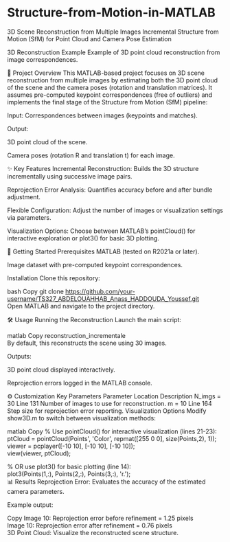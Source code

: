 # Structure-from-Motion-in-MATLAB
3D Scene Reconstruction from Multiple Images
Incremental Structure from Motion (SfM) for Point Cloud and Camera Pose Estimation

3D Reconstruction Example
Example of 3D point cloud reconstruction from image correspondences.

📖 Project Overview
This MATLAB-based project focuses on 3D scene reconstruction from multiple images by estimating both the 3D point cloud of the scene and the camera poses (rotation and translation matrices). It assumes pre-computed keypoint correspondences (free of outliers) and implements the final stage of the Structure from Motion (SfM) pipeline:

Input: Correspondences between images (keypoints and matches).

Output:

3D point cloud of the scene.

Camera poses (rotation R and translation t) for each image.

✨ Key Features
Incremental Reconstruction: Builds the 3D structure incrementally using successive image pairs.

Reprojection Error Analysis: Quantifies accuracy before and after bundle adjustment.

Flexible Configuration: Adjust the number of images or visualization settings via parameters.

Visualization Options: Choose between MATLAB’s pointCloud() for interactive exploration or plot3() for basic 3D plotting.

🚀 Getting Started
Prerequisites
MATLAB (tested on R2021a or later).

Image dataset with pre-computed keypoint correspondences.

Installation
Clone this repository:

bash
Copy
git clone https://github.com/your-username/TS327_ABDELOUAHHAB_Anass_HADDOUDA_Youssef.git  
Open MATLAB and navigate to the project directory.

🛠 Usage
Running the Reconstruction
Launch the main script:

matlab
Copy
reconstruction_incrementale  
By default, this reconstructs the scene using 30 images.

Outputs:

3D point cloud displayed interactively.

Reprojection errors logged in the MATLAB console.

⚙️ Customization
Key Parameters
Parameter	Location	Description
N_imgs = 30	Line 131	Number of images to use for reconstruction.
m = 10	Line 164	Step size for reprojection error reporting.
Visualization Options
Modify show3D.m to switch between visualization methods:

matlab
Copy
% Use pointCloud() for interactive visualization (lines 21-23):  
ptCloud = pointCloud(Points', 'Color', repmat([255 0 0], size(Points,2), 1));  
viewer = pcplayer([-10 10], [-10 10], [-10 10]);  
view(viewer, ptCloud);  

% OR use plot3() for basic plotting (line 14):  
plot3(Points(1,:), Points(2,:), Points(3,:), 'r.');  
📊 Results
Reprojection Error: Evaluates the accuracy of the estimated camera parameters.

Example output:

Copy
Image 10: Reprojection error before refinement = 1.25 pixels  
Image 10: Reprojection error after refinement = 0.76 pixels  
3D Point Cloud: Visualize the reconstructed scene structure.